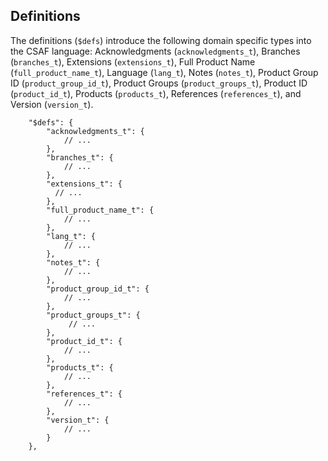 ## Definitions

The definitions (`$defs`) introduce the following domain specific types into the CSAF language:
Acknowledgments (`acknowledgments_t`), Branches (`branches_t`), Extensions (`extensions_t`), Full Product Name (`full_product_name_t`),
Language (`lang_t`), Notes (`notes_t`), Product Group ID (`product_group_id_t`), Product Groups (`product_groups_t`),
Product ID (`product_id_t`), Products (`products_t`), References (`references_t`), and Version (`version_t`).

```
    "$defs": {
        "acknowledgments_t": {
            // ...
        },
        "branches_t": {
            // ...
        },
        "extensions_t": {
          // ...
        },
        "full_product_name_t": {
            // ...
        },
        "lang_t": {
            // ...
        },
        "notes_t": {
            // ...
        },
        "product_group_id_t": {
            // ...
        },
        "product_groups_t": {
             // ...
        },
        "product_id_t": {
            // ...
        },
        "products_t": {
            // ...
        },
        "references_t": {
            // ...
        },
        "version_t": {
            // ...
        }
    },
```
